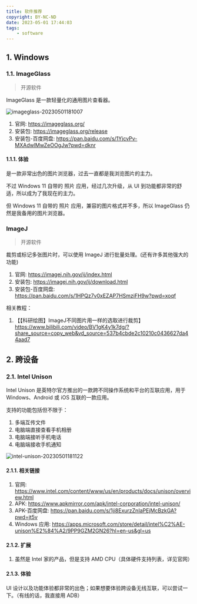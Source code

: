 ```yaml
---
title: 软件推荐
copyright: BY-NC-ND
date: 2023-05-01 17:44:03
tags:
    - software
---
```


## 1. Windows

### 1.1. ImageGlass

> 开源软件

ImageGlass 是一款轻量化的通用图片查看器。

![imageglass-20230501181007](https://v01.static.cc01cc.cn/imageglass-20230501181007.png)

1. 官网:  <https://imageglass.org/>
2. 安装包: <https://imageglass.org/release>
3. 安装包-百度网盘: <https://pan.baidu.com/s/1YjcvPv-MXAdwlMwZeOOgJw?pwd=dknr>

#### 1.1.1. 体验

是一款非常出色的图片浏览器，过去一直都是我浏览图片的主力。

不过 Windows 11 自带的 照片 应用，经过几次升级，从 UI 到功能都非常的舒适，所以成为了我现在的主力。

但 Windows 11 自带的 照片 应用，兼容的图片格式并不多，所以 ImageGlass 仍然是我备用的图片浏览器。

### ImageJ

> 开源软件

裁剪或标记多张图片时，可以使用 ImageJ 进行批量处理。(还有许多其他强大的功能)

1. 官网:  <https://imagej.nih.gov/ij/index.html>
2. 安装包: <https://imagej.nih.gov/ij/download.html>
3. 安装包-百度网盘: <https://pan.baidu.com/s/1HPQz7v0xEZAP7HSmziFH9w?pwd=xoqf>

相关教程：

1. 【【科研绘图】ImageJ不同图片用一样的选取进行裁剪】 <https://www.bilibili.com/video/BV1gK4y1k7dg/?share_source=copy_web&vd_source=537b4cbde2c10210c0436627da44aad7>

## 2. 跨设备

### 2.1. Intel Unison

Intel Unison 是英特尔官方推出的一款跨不同操作系统和平台的互联应用，用于 Windows、Android 或 iOS 互联的一款应用。

支持的功能包括但不限于：

1. 多端互传文件
2. 电脑端直接查看手机相册
3. 电脑端接听手机电话
4. 电脑端接收手机通知

![intel-unison-20230501181122](https://v01.static.cc01cc.cn/intel-unison-20230501181122.png)

#### 2.1.1. 相关链接

1. 官网: <https://www.intel.com/content/www/us/en/products/docs/unison/overview.html>
2. APK: <https://www.apkmirror.com/apk/intel-corporation/intel-unison/>
3. APK-百度网盘: <https://pan.baidu.com/s/1ji8ExurzZnIaPEjMcBzkGA?pwd=jt5v>
4. Windows 应用: <https://apps.microsoft.com/store/detail/intel%C2%AE-unison%E2%84%A2/9PP9GZM2GN26?hl=en-us&gl=us>

#### 2.1.2. 扩展

1. 虽然是 Intel 家的产品，但是支持 AMD CPU（具体硬件支持列表，详见官网）

#### 2.1.3. 体验

UI 设计以及功能体验都非常的出色；如果想要体验跨设备无线互联，可以尝试一下。（有线的话，我直接用 ADB）

<!--
Copyright © 2023 [cc01cc](https://github.com/cc01cc)

本页面采用 [知识共享署名-非商业性使用 4.0 国际许可协议](http://creativecommons.org/licenses/by-nc/4.0/) 进行许可。

转载请注明原始地址：<https://cc01cc.com/>
-->